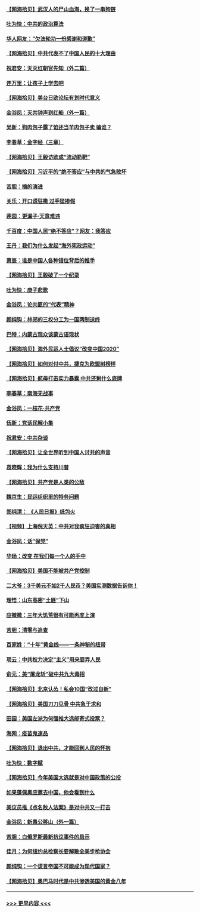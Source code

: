 #### [【网海拾贝】武汉人的尸山血海，换了一串狗链](../pages/nsc993/n12393043.md?t=09101051) 
#### [吐为快：中共的政治算法](../pages/nsc993/n12390506.md?t=09101051) 
#### [华人网友：“欠法轮功一份感谢和道歉”](../pages/nsc993/n12390098.md?t=09101051) 
#### [【网海拾贝】中共代表不了中国人民的十大理由](../pages/nsc993/n12388155.md?t=09101051) 
#### [祝君安：天灭红朝官先知（外二篇）](../pages/nsc993/n12387957.md?t=09101051) 
#### [连万里：让孩子上学去吧](../pages/nsc993/n12385309.md?t=09101051) 
#### [【网海拾贝】美台日欧论坛有划时代意义](../pages/nsc993/n12385232.md?t=09101051) 
#### [金浴凤：灭共钟声到红船（外一篇）](../pages/nsc993/n12385154.md?t=09101051) 
#### [吴新：狗肉包子露了馅还当羊肉包子卖 骗谁？](../pages/nsc993/n12385133.md?t=09101051) 
#### [李春草：金字经（三章）](../pages/nsc993/n12383691.md?t=09101051) 
#### [【网海拾贝】王毅访欧成“流动箭靶”](../pages/nsc993/n12383338.md?t=09101051) 
#### [【网海拾贝】习近平的“绝不答应”与中共的气急败坏](../pages/nsc993/n12382819.md?t=09101051) 
#### [苦胆：摘的演进](../pages/nsc993/n12382619.md?t=09101051) 
#### [关乐：开口谎狂撒 过手猛掺假](../pages/nsc993/n12382604.md?t=09101051) 
#### [莲园：更漏子‧天意难违](../pages/nsc993/n12382598.md?t=09101051) 
#### [千百度：中国人民“绝不答应”？网友：我答应](../pages/nsc993/n12382024.md?t=09101051) 
#### [王丹：我们为什么发起“海外宪政运动”](../pages/nsc993/n12380286.md?t=09101051) 
#### [萧辰：谁是中国人各种错位背后的推手](../pages/nsc993/n12379800.md?t=09101051) 
#### [【网海拾贝】王毅破了一个纪录](../pages/nsc993/n12379251.md?t=09101051) 
#### [吐为快：庚子悲歌](../pages/nsc993/n12378821.md?t=09101051) 
#### [金浴凤：论共匪的“代表”精神](../pages/nsc993/n12377546.md?t=09101051) 
#### [颜纯钩：林郑的三权分工为一国两制送终](../pages/nsc993/n12377306.md?t=09101051) 
#### [巴特：内蒙古观众谈蒙古语现状](../pages/nsc993/n12376923.md?t=09101051) 
#### [【网海拾贝】海外民运人士倡议“改变中国2020”](../pages/nsc993/n12376682.md?t=09101051) 
#### [【网海拾贝】如何对付中共，捷克为欧盟树榜样](../pages/nsc993/n12374209.md?t=09101051) 
#### [【网海拾贝】航母打击实力暴露 中共还剩什么底牌](../pages/nsc993/n12371825.md?t=09101051) 
#### [李春草：南海无战事](../pages/nsc993/n12371159.md?t=09101051) 
#### [金浴凤：一枝花·共产党](../pages/nsc993/n12368757.md?t=09101051) 
#### [伍新：党话民解小集](../pages/nsc993/n12366907.md?t=09101051) 
#### [祝君安：中共杂谈](../pages/nsc993/n12366076.md?t=09101051) 
#### [【网海拾贝】让全世界听到中国人讨共的声音](../pages/nsc993/n12365569.md?t=09101051) 
#### [袁晓辉：我为什么支持川普](../pages/nsc993/n12362670.md?t=09101051) 
#### [【网海拾贝】共产党是人类的公敌](../pages/nsc993/n12363182.md?t=09101051) 
#### [魏京生：民运组织里的特务问题](../pages/nsc993/n12363010.md?t=09101051) 
#### [郑纯清： 《人民日报》纸包火](../pages/nsc993/n12362706.md?t=09101051) 
#### [【视频】上海倪天英：中共对我疯狂迫害的真相](../pages/nsc993/n12356341.md?t=09101051) 
#### [金浴凤：话“保党”](../pages/nsc993/n12361867.md?t=09101051) 
#### [华旸：改变 在我们每一个人的手中](../pages/nsc993/n12361774.md?t=09101051) 
#### [【网海拾贝】美国不能被共产党控制](../pages/nsc993/n12360271.md?t=09101051) 
#### [二大爷：3千美元不如2千人民币？美国实测数据告诉你！](../pages/nsc993/n12358563.md?t=09101051) 
#### [理悟：山东高密“土匪”下山](../pages/nsc993/n12358535.md?t=09101051) 
#### [应微微：三年大饥荒很有可能再度上演](../pages/nsc993/n12358523.md?t=09101051) 
#### [苦胆：清零与追查](../pages/nsc993/n12358501.md?t=09101051) 
#### [百家姓：“十年”黄金线——一条神秘的纽带](../pages/nsc993/n12358319.md?t=09101051) 
#### [项云：中共权力决定“主义”用来耍弄人民](../pages/nsc993/n12358172.md?t=09101051) 
#### [俞元：美“屠龙斩”破中共九大毒招](../pages/nsc993/n12357822.md?t=09101051) 
#### [【网海拾贝】北京认怂！私会10国“改过自新”](../pages/nsc993/n12357784.md?t=09101051) 
#### [【网海拾贝】美国刀刀见骨 中共急于求和](../pages/nsc993/n12355511.md?t=09101051) 
#### [田园：美国左派为何强推大选邮寄式投票？](../pages/nsc993/n12352963.md?t=09101051) 
#### [海网：疫苗鬼速品](../pages/nsc993/n12354438.md?t=09101051) 
#### [【网海拾贝】退出中共，才能回到人民的怀抱](../pages/nsc993/n12352634.md?t=09101051) 
#### [吐为快：数字赋](../pages/nsc993/n12352317.md?t=09101051) 
#### [【网海拾贝】今年美国大选就是对中国政策的公投](../pages/nsc993/n12350973.md?t=09101051) 
#### [如果蓬佩奥应邀去中国，他会看到什么](../pages/nsc993/n12350945.md?t=09101051) 
#### [美议员推《点名敌人法案》是对中共又一打击](../pages/nsc993/n12350765.md?t=09101051) 
#### [金浴凤：新愚公移山（外一篇）](../pages/nsc993/n12350253.md?t=09101051) 
#### [苦胆：白俄罗斯最新抗议事件的启示](../pages/nsc993/n12349989.md?t=09101051) 
#### [佳月：为何纽约总检察长要解散全美步枪协会](../pages/nsc993/n12349939.md?t=09101051) 
#### [颜纯钩：一个谎言帝国不可能成为现代国家？](../pages/nsc993/n12349898.md?t=09101051) 
#### [【网海拾贝】奥巴马时代是中共渗透美国的黄金八年](../pages/nsc993/n12349284.md?t=09101051) 

----
#### [ >>> 更早内容 <<< ](../indexes/nsc993-earlier.md)
